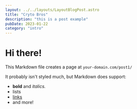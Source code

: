 ```yaml
---
layout: ../../layouts/LayoutBlogPost.astro
title: "Cryto Bros"
description: "this is a post example"
pubDate: 2023-01-22
category: "intro"
---
```


# Hi there!

This Markdown file creates a page at `your-domain.com/post1/`

It probably isn't styled much, but Markdown does support:

- **bold** and _italics._
- lists
- [links](https://astro.build)
- and more!
